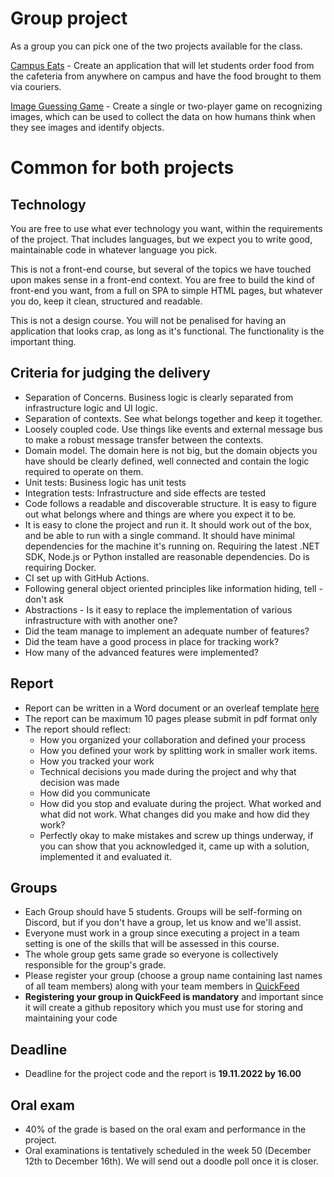 # Group project

As a group you can pick one of the two projects available for the class.

[Campus Eats](campus_eats.md) - Create an application that will let students order food from the cafeteria from anywhere on campus and have the food brought to them via couriers.

[Image Guessing Game](image_guessing_game.md) - Create a single or two-player game on recognizing images, which can be used to collect the data on how humans think when they see images and identify objects.

# Common for both projects

## Technology

You are free to use what ever technology you want, within the requirements of the project. That includes languages, but we expect you to write good, maintainable code in whatever language you pick.

This is not a front-end course, but several of the topics we have touched upon makes sense in a front-end context. You are free to build the kind of front-end you want, from a full on SPA to simple HTML pages, but whatever you do, keep it clean, structured and readable.

This is not a design course. You will not be penalised for having an application that looks crap, as long as it's functional. The functionality is the important thing.

## Criteria for judging the delivery

* Separation of Concerns. Business logic is clearly separated from infrastructure logic and UI logic.
* Separation of contexts. See what belongs together and keep it together.
* Loosely coupled code. Use things like events and external message bus to make a robust message transfer between the contexts.
* Domain model. The domain here is not big, but the domain objects you have should be clearly defined, well connected and contain the logic required to operate on them.
* Unit tests: Business logic has unit tests
* Integration tests: Infrastructure and side effects are tested
* Code follows a readable and discoverable structure. It is easy to figure out what belongs where and things are where you expect it to be.
* It is easy to clone the project and run it. It should work out of the box, and be able to run with a single command. It should have minimal dependencies for the machine it's running on. Requiring the latest .NET SDK, Node.js or Python installed are reasonable dependencies. Do is requiring Docker.
* CI set up with GitHub Actions.
* Following general object oriented principles like information hiding, tell - don't ask
* Abstractions - Is it easy to replace the implementation of various infrastructure with with another one?
* Did the team manage to implement an adequate number of features?
* Did the team have a good process in place for tracking work?
* How many of the advanced features were implemented?

## Report

* Report can be written in a Word document or an overleaf template [here](https://www.overleaf.com/read/nkhzxdyqhkjn)
* The report can be maximum 10 pages please submit in pdf format only
* The report should reflect:
  * How you organized your collaboration and defined your process
  * How you defined your work by splitting work in smaller work items.
  * How you tracked your work
  * Technical decisions you made during the project and why that decision was made
  * How did you communicate
  * How did you stop and evaluate during the project. What worked and what did not work. What changes did you make and how did they work?
  * Perfectly okay to make mistakes and screw up things underway, if you can show that you acknowledged it, came up with a solution, implemented it and evaluated it.

## Groups

* Each Group should have 5 students. Groups will be self-forming on Discord, but if you don't have a group, let us know and we'll assist.
* Everyone must work in a group since executing a project in a team setting is one of the skills that will be assessed in this course.
* The whole group gets same grade so everyone is collectively responsible for the group's grade.
* Please register your group (choose a group name containing last names of all team members) along with your team members in [QuickFeed](https://uis.itest.run/app/home)
* **Registering your group in QuickFeed is mandatory** and important since it will create a github repository which you must use for storing and maintaining your code

## Deadline

* Deadline for the project code and the report is **19.11.2022 by 16.00**

## Oral exam

* 40% of the grade is based on the oral exam and performance in the project.
* Oral examinations is tentatively scheduled in the week 50 (December 12th to December 16th). We will send out a doodle poll once it is closer.
